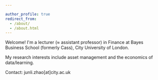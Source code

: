 ```yaml
---

author_profile: true
redirect_from: 
  - /about/
  - /about.html
---
```


Welcome! I'm a lecturer (≈ assistant professor) in Finance at Bayes Business School (formerly Cass), City University of London. 

My research interests include asset management and the economics of data/learning. 

Contact: junli.zhao[at]city.ac.uk


